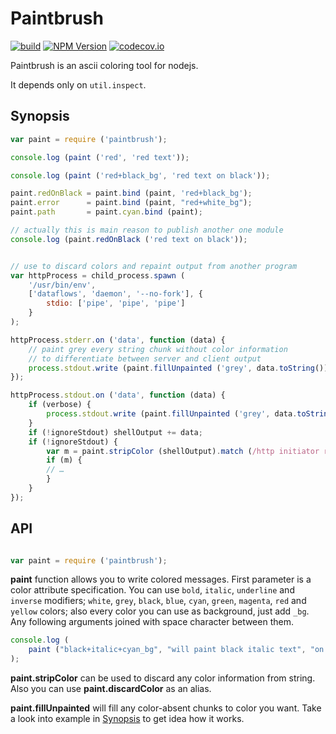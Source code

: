 Paintbrush
==========

[![build](https://travis-ci.org/apla/paintbrush.svg)](https://travis-ci.org/apla/paintbrush)
[![NPM Version](http://img.shields.io/npm/v/paintbrush.svg?style=flat)](https://www.npmjs.org/package/paintbrush)
[![codecov.io](https://codecov.io/github/apla/paintbrush/coverage.svg?branch=master)](https://codecov.io/github/apla/paintbrush?branch=master)

Paintbrush is an ascii coloring tool for nodejs.

It depends only on `util.inspect`.

Synopsis
--------

```javascript
var paint = require ('paintbrush');

console.log (paint ('red', 'red text'));

console.log (paint ('red+black_bg', 'red text on black'));

paint.redOnBlack = paint.bind (paint, 'red+black_bg');
paint.error      = paint.bind (paint, "red+white_bg");
paint.path       = paint.cyan.bind (paint);

// actually this is main reason to publish another one module
console.log (paint.redOnBlack ('red text on black'));


// use to discard colors and repaint output from another program
var httpProcess = child_process.spawn (
	'/usr/bin/env',
	['dataflows', 'daemon', '--no-fork'], {
		stdio: ['pipe', 'pipe', 'pipe']
	}
);

httpProcess.stderr.on ('data', function (data) {
	// paint grey every string chunk without color information
	// to differentiate between server and client output
	process.stdout.write (paint.fillUnpainted ('grey', data.toString()));
});

httpProcess.stdout.on ('data', function (data) {
	if (verbose) {
		process.stdout.write (paint.fillUnpainted ('grey', data.toString()));
	}
	if (!ignoreStdout) shellOutput += data;
	if (!ignoreStdout) {
		var m = paint.stripColor (shellOutput).match (/http initiator running at http:\/\/([^:]+):([^\/]+)/);
		if (m) {
		// …
		}
	}
});

```

API
---

``` javascript

var paint = require ('paintbrush');

```

**paint** function allows you to write colored messages. First parameter is a color attribute
specification. You can use `bold`, `italic`, `underline` and `inverse` modifiers;
`white`, `grey`, `black`, `blue`, `cyan`, `green`, `magenta`, `red` and `yellow` colors;
also every color you can use as background, just add `_bg`.
Any following arguments joined with space character between them.

``` javascript
console.log (
	paint ("black+italic+cyan_bg", "will paint black italic text", "on cyan", "background")
);
```

**paint.stripColor** can be used to discard any color information from string.
Also you can use **paint.discardColor** as an alias.

**paint.fillUnpainted** will fill any color-absent chunks to color you want.
Take a look into example in [Synopsis](#synopsis) to get idea how it works.
